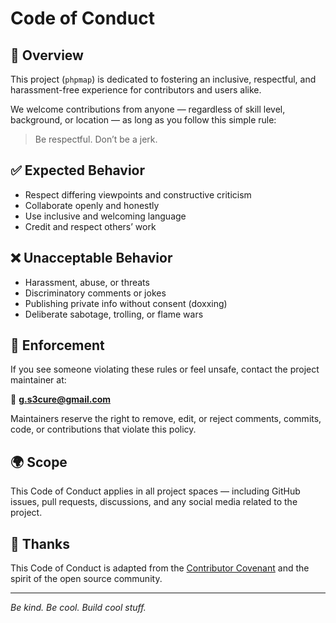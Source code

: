 # Code of Conduct

## 📜 Overview

This project (`phpmap`) is dedicated to fostering an inclusive, respectful, and harassment-free experience for contributors and users alike.

We welcome contributions from anyone — regardless of skill level, background, or location — as long as you follow this simple rule:

> Be respectful. Don’t be a jerk.

## ✅ Expected Behavior

- Respect differing viewpoints and constructive criticism
- Collaborate openly and honestly
- Use inclusive and welcoming language
- Credit and respect others’ work

## ❌ Unacceptable Behavior

- Harassment, abuse, or threats
- Discriminatory comments or jokes
- Publishing private info without consent (doxxing)
- Deliberate sabotage, trolling, or flame wars

## 🔧 Enforcement

If you see someone violating these rules or feel unsafe, contact the project maintainer at:

📧 **g.s3cure@gmail.com**

Maintainers reserve the right to remove, edit, or reject comments, commits, code, or contributions that violate this policy.

## 🌍 Scope

This Code of Conduct applies in all project spaces — including GitHub issues, pull requests, discussions, and any social media related to the project.

## 🙏 Thanks

This Code of Conduct is adapted from the [Contributor Covenant](https://www.contributor-covenant.org) and the spirit of the open source community.

---

*Be kind. Be cool. Build cool stuff.*
